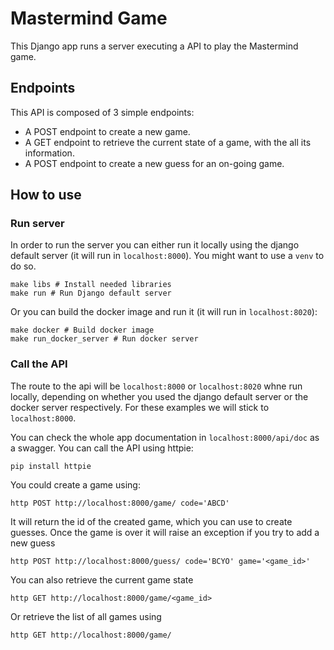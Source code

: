 # Mastermind Game

This Django app runs a server executing a API to play the Mastermind game.

## Endpoints

This API is composed of 3 simple endpoints:

- A POST endpoint to create a new game.
- A GET endpoint to retrieve the current state of a game, with the
all its information.
- A POST endpoint to create a new guess for an on-going game.


## How to use

### Run server
In order to run the server you can either run it locally using the django default server
(it will run in `localhost:8000`). You might want to use a `venv` to do so.
```
make libs # Install needed libraries
make run # Run Django default server
```

Or you can build the docker image and run it (it will run in `localhost:8020`):
```
make docker # Build docker image
make run_docker_server # Run docker server
```


### Call the API

The route to the api will be `localhost:8000` or `localhost:8020` whne run locally,
depending on whether you used the django default server or the docker server respectively.
For these examples we will stick to `localhost:8000`.

You can check the whole app documentation in `localhost:8000/api/doc` as a swagger. 
You can call the API using httpie:
```
pip install httpie
```
You could create a game using:
```
http POST http://localhost:8000/game/ code='ABCD'
```
It will return the id of the created game, which you can use to create guesses.
Once the game is over it will raise an exception if you try to add a new guess
```
http POST http://localhost:8000/guess/ code='BCYO' game='<game_id>'
```
You can also retrieve the current game state
```
http GET http://localhost:8000/game/<game_id>
```
Or retrieve the list of all games using
```
http GET http://localhost:8000/game/
```
